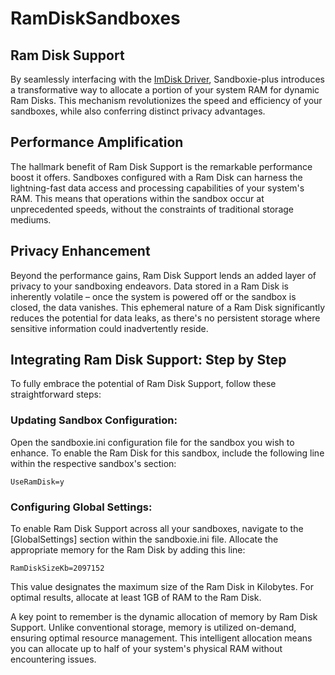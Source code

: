 # RamDiskSandboxes

## Ram Disk Support

By seamlessly interfacing with the [ImDisk Driver](../PlusContent/imdisk.md), Sandboxie-plus introduces a transformative way to allocate a portion of your system RAM for dynamic Ram Disks. This mechanism revolutionizes the speed and efficiency of your sandboxes, while also conferring distinct privacy advantages.

## Performance Amplification

The hallmark benefit of Ram Disk Support is the remarkable performance boost it offers. Sandboxes configured with a Ram Disk can harness the lightning-fast data access and processing capabilities of your system's RAM. This means that operations within the sandbox occur at unprecedented speeds, without the constraints of traditional storage mediums.

## Privacy Enhancement

Beyond the performance gains, Ram Disk Support lends an added layer of privacy to your sandboxing endeavors. Data stored in a Ram Disk is inherently volatile – once the system is powered off or the sandbox is closed, the data vanishes. This ephemeral nature of a Ram Disk significantly reduces the potential for data leaks, as there's no persistent storage where sensitive information could inadvertently reside.

## Integrating Ram Disk Support: Step by Step

To fully embrace the potential of Ram Disk Support, follow these straightforward steps:

### Updating Sandbox Configuration:

Open the sandboxie.ini configuration file for the sandbox you wish to enhance. To enable the Ram Disk for this sandbox, include the following line within the respective sandbox's section:

    UseRamDisk=y

### Configuring Global Settings:

To enable Ram Disk Support across all your sandboxes, navigate to the \[GlobalSettings\] section within the sandboxie.ini file. Allocate the appropriate memory for the Ram Disk by adding this line:

    RamDiskSizeKb=2097152

This value designates the maximum size of the Ram Disk in Kilobytes. For optimal results, allocate at least 1GB of RAM to the Ram Disk.

A key point to remember is the dynamic allocation of memory by Ram Disk Support. Unlike conventional storage, memory is utilized on-demand, ensuring optimal resource management. This intelligent allocation means you can allocate up to half of your system's physical RAM without encountering issues.
